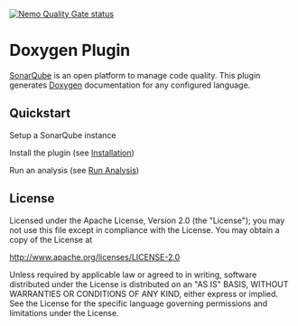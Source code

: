 [![Nemo Quality Gate status](https://nemo.sonarqube.org/api/badges/gate?key=org.codehaus.sonar-plugins%3Asonar-doxygen-plugin)](https://nemo.sonarqube.org/overview?id=org.codehaus.sonar-plugins%3Asonar-doxygen-plugin)

# Doxygen Plugin

[SonarQube](https://www.sonarqube.org) is an open platform to manage code quality. This plugin generates [Doxygen](http://www.stack.nl/~dimitri/doxygen/) documentation for any configured language. 

## Quickstart

Setup a SonarQube instance

Install the plugin (see [Installation](https://github.com/SonarCommunity/sonar-doxygen/wiki))

Run an analysis (see [Run Analysis](https://github.com/SonarCommunity/sonar-doxygen/wiki))

## License

Licensed under the Apache License, Version 2.0 (the "License");
you may not use this file except in compliance with the License.
You may obtain a copy of the License at

http://www.apache.org/licenses/LICENSE-2.0

Unless required by applicable law or agreed to in writing, software
distributed under the License is distributed on an "AS IS" BASIS,
WITHOUT WARRANTIES OR CONDITIONS OF ANY KIND, either express or implied.
See the License for the specific language governing permissions and
limitations under the License.
